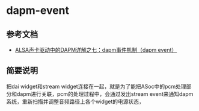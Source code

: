 # dapm-event

## 参考文档

* [ALSA声卡驱动中的DAPM详解之七：dapm事件机制（dapm event）](https://blog.csdn.net/DroidPhone/article/details/14548631)

## 简要说明

把dai widget和stream widget连接在一起，就是为了能把ASoc中的pcm处理部分和dapm进行关联，pcm的处理过程中，会通过发出stream event来通知dapm系统，重新扫描并调整音频路径上各个widget的电源状态，